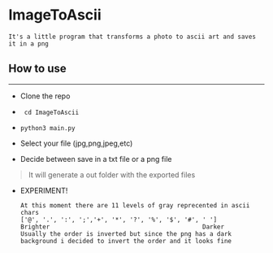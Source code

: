 # ImageToAscii
    It's a little program that transforms a photo to ascii art and saves it in a png

## How to use
------

- Clone the repo

- ` cd ImageToAscii`

- `python3 main.py`

- Select your file (jpg,png,jpeg,etc)

- Decide between save in a txt file or a png file

> It will generate a out folder with the exported files
    
- EXPERIMENT! 

      At this moment there are 11 levels of gray reprecented in ascii chars
      ['@', '.', ':', ';','+', '*', '?', '%', '$', '#', ' ']
      Brighter                                          Darker
      Usually the order is inverted but since the png has a dark
      background i decided to invert the order and it looks fine
                       
